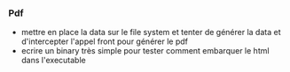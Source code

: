 ### Pdf

- mettre en place la data sur le file system et tenter de générer la data et d'intercepter l'appel front pour générer le pdf
- ecrire un binary très simple pour tester comment embarquer le html dans l'executable
